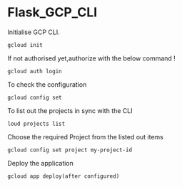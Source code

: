 # Flask_GCP_CLI
Initialise GCP CLI.
```
gcloud init
```
If not authorised yet,authorize with the below command !
```
gcloud auth login 
```
To check the configuration
```
gcloud config set
```
To list out the projects in sync with the CLI
```
loud projects list
```
Choose the required Project from the listed out items
```
gcloud config set project my-project-id
```
Deploy the application
```
gcloud app deploy(after configured) 
```
